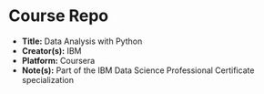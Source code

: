 # Course Repo
- **Title:** Data Analysis with Python
- **Creator(s):** IBM
- **Platform:** Coursera
- **Note(s):** Part of the IBM Data Science Professional Certificate specialization
